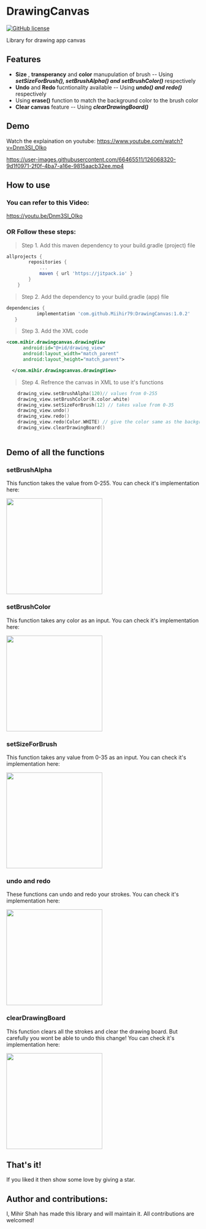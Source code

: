 # DrawingCanvas

[![GitHub license](https://img.shields.io/badge/License-MIT-blue.svg)](LICENSE)

Library for drawing app canvas

## Features
- **Size** , **transperancy** and **color** manupulation of brush
 -- Using ***setSizeForBrush(), setBrushAlpha() and setBrushColor()*** respectively
- **Undo** and **Redo** fucntionality available
-- Using ***undo() and redo()*** respectively
- Using **erase()** function to match the background color to the brush color
- **Clear canvas** feature
-- Using ***clearDrawingBoard()***

## Demo

Watch the explaination on youtube: https://www.youtube.com/watch?v=Dnm3SI_OIko

https://user-images.githubusercontent.com/66465511/126068320-9d1f0971-2f0f-4ba7-a16e-9815aacb32ee.mp4

## How to use

### You can refer to this Video:
https://youtu.be/Dnm3SI_OIko

### OR Follow these steps:
> Step 1. Add this maven dependency to your build.gradle (project) file

```gradle
allprojects {
		repositories {
			...
			maven { url 'https://jitpack.io' }
		}
	}
  ```
 >Step 2. Add the dependency to your build.gradle (app) file
 
 ```gradle
 dependencies {
	        implementation 'com.github.Miihir79:DrawingCanvas:1.0.2'
	}
  ```
  
  >Step 3. Add the XML code 
  
  ```XML
  <com.mihir.drawingcanvas.drawingView
        android:id="@+id/drawing_view"
        android:layout_width="match_parent"
        android:layout_height="match_parent">

    </com.mihir.drawingcanvas.drawingView>
```

>Step 4. Refrence the canvas in XML to use it's functions

```Kotlin
    drawing_view.setBrushAlpha(120)// values from 0-255
    drawing_view.setBrushColor(R.color.white) 
    drawing_view.setSizeForBrush(12) // takes value from 0-35
    drawing_view.undo() 
    drawing_view.redo()
    drawing_view.redo(Color.WHITE) // give the color same as the background color
    drawing_view.clearDrawingBoard()
        
```

## Demo of all the functions
### setBrushAlpha

This function takes the value from 0-255. You can check it's implementation here:<br>

<img src="https://user-images.githubusercontent.com/66465511/126197548-15777ce6-c18e-41b4-b119-4dfda6c5eb23.gif" width="250" />

### setBrushColor

This function takes any color as an input. You can check it's implementation here: 

<img src="https://user-images.githubusercontent.com/66465511/126198881-8496b4eb-4646-435f-b480-2bc623db1089.gif" width="250" />

### setSizeForBrush

This function takes any value from 0-35 as an input. You can check it's implementation here: 

<img src="https://user-images.githubusercontent.com/66465511/126199495-a1e4cc19-5a06-48f6-b6a8-f1301c82db1f.gif" width="250" />

### undo and redo

These functions can undo and redo your strokes. You can check it's implementation here: 

<img src="https://user-images.githubusercontent.com/66465511/126199690-74ff6303-e18c-4b7b-9d07-c20bb27c492a.gif" width="250" />

### clearDrawingBoard

This function clears all the strokes and clear the drawing board. But carefully you wont be able to undo this change! You can check it's implementation here: 

<img src="https://user-images.githubusercontent.com/66465511/126199980-e8a1137b-4f47-4989-8db9-f2e76c0b6f8f.gif" width="250" />


## That's it!
If you liked it then show some love by giving a star.

## Author and contributions:
I, Mihir Shah has made this library and will maintain it.
All contributions are welcomed!
